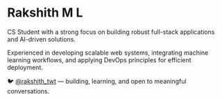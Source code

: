 # Rakshith M L

CS Student with a strong focus on building robust full-stack applications and AI-driven solutions.  

Experienced in developing scalable web systems, integrating machine learning workflows, and applying DevOps principles for efficient deployment.

🐦 [@rakshith_twt](https://twitter.com/rakshith_ml) —  building, learning, and open to meaningful conversations.
